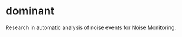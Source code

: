 dominant
==============================

Research in automatic analysis of noise events for Noise Monitoring.
